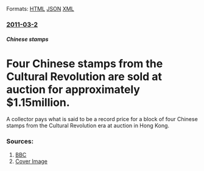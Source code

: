 
Formats: [HTML](/news/2011/03/2/four-chinese-stamps-from-the-cultural-revolution-are-sold-at-auction-for-approximately-1-15million.html)  [JSON](/news/2011/03/2/four-chinese-stamps-from-the-cultural-revolution-are-sold-at-auction-for-approximately-1-15million.json)  [XML](/news/2011/03/2/four-chinese-stamps-from-the-cultural-revolution-are-sold-at-auction-for-approximately-1-15million.xml)  

### [2011-03-2](/news/2011/03/2/index.md)

##### Chinese stamps
# Four Chinese stamps from the Cultural Revolution are sold at auction for approximately $1.15million.

A collector pays what is said to be a record price for a block of four Chinese stamps from the Cultural Revolution era at auction in Hong Kong.


### Sources:

1. [BBC](http://www.bbc.co.uk/news/world-asia-pacific-12617685)
1. [Cover Image](http://www.bbc.co.uk/news/special/2015/newsspec_10857/bbc_news_logo.png?cb=1)
